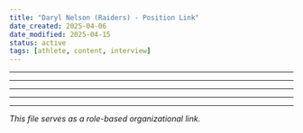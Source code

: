 ```yaml
---
title: "Daryl Nelson (Raiders) - Position Link"
date_created: 2025-04-06
date_modified: 2025-04-15
status: active
tags: [athlete, content, interview]
---
```


---

---

---

---

---


*This file serves as a role-based organizational link.*
